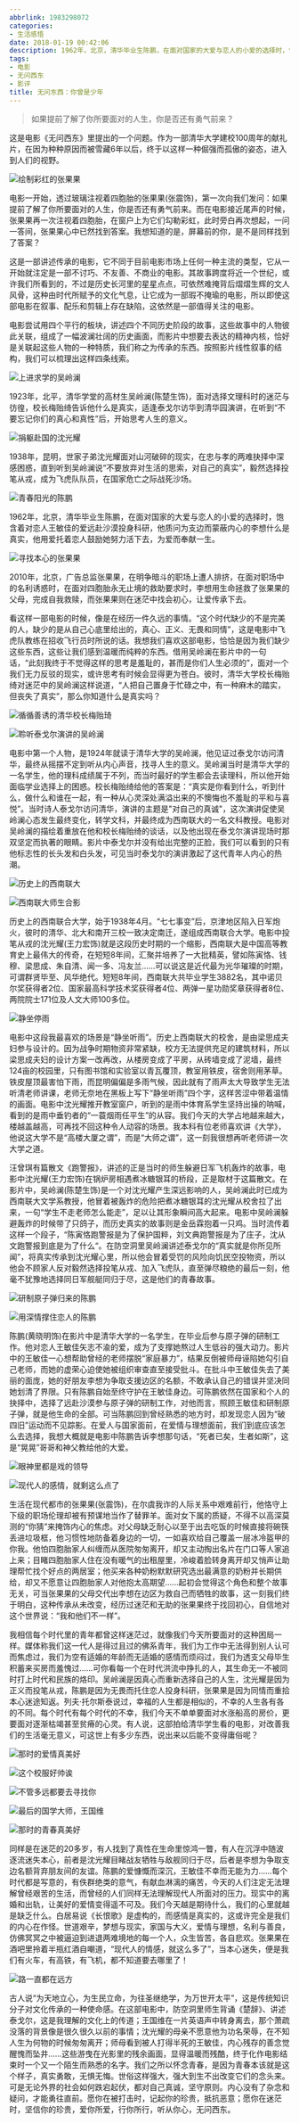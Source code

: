 ```yaml
---
abbrlink: 1983298072
categories:
- 生活感悟
date: 2018-01-19 00:42:06
description: 1962年，北京，清华毕业生陈鹏，在面对国家的大爱与恋人的小爱的选择时，饱含着对恋人王敏佳的爱远赴沙漠投身科研，他质问为支边而蒙蔽内心的李想什么是真实，他用爱托着恋人鼓励她努力活下去，为爱而奉献一生;2010年，北京，广告总监张果果，在明争暗斗的职场上遭人排挤，在面对职场中的名利诱惑时，在面对四胞胎永无止境的救助要求时，李想用生命拯救了张果果的父母，完成自我救赎，而张果果则在迷茫中找会初心，让爱传承下去;[聆听泰戈尔演讲的吴岭澜](https://ww1.sinaimg.cn/large/4c36074fly1fzix9228b7j20k008jglz.jpg)
tags:
- 电影
- 无问西东
- 影评
title: 无问东西：你曾是少年
---
```


> 如果提前了解了你所要面对的人生，你是否还有勇气前来？

这是电影《无问西东》里提出的一个问题。作为一部清华大学建校100周年的献礼片，在因为种种原因而被雪藏6年以后，终于以这样一种倔强而孤傲的姿态，进入到人们的视野。

![绘制彩红的张果果](https://ww1.sinaimg.cn/large/4c36074fly1fzix8zud6lj20k00dcwfa.jpg)

电影一开始，透过玻璃注视着四胞胎的张果果(张震饰)，第一次向我们发问：如果提前了解了你所要面对的人生，你是否还有勇气前来。而在电影接近尾声的时候，张果果再一次注视着四胞胎，在窗户上为它们勾勒彩虹，此时旁白再次想起，一问一答间，张果果心中已然找到答案。我想知道的是，屏幕前的你，是不是同样找到了答案？

这是一部讲述传承的电影，它不同于目前电影市场上任何一种主流的类型，它从一开始就注定是一部不讨巧、不友善、不商业的电影。其故事跨度将近一个世纪，或许我们所看到的，不过是历史长河里的星星点点，可依然难掩背后熠熠生辉的文人风骨，这种由时代所赋予的文化气息，让它成为一部瑕不掩瑜的电影，所以即使这部电影在叙事、配乐和剪辑上存在缺陷，这依然是一部值得关注的电影。

电影尝试用四个平行的板块，讲述四个不同历史阶段的故事，这些故事中的人物彼此关联，组成了一幅波澜壮阔的历史画面，而影片中想要去表达的精神内核，恰好是关联起这些人物的一种特质，我们称之为传承的东西。按照影片线性叙事的结构，我们可以梳理出这样四条线索。

![上进求学的吴岭澜](https://ww1.sinaimg.cn/large/4c36074fly1fzix908ltfj20im0cemxf.jpg)

1923年，北平，清华学堂的高材生吴岭澜(陈楚生饰)，面对选择文理科时的迷茫与彷徨，校长梅贻绮告诉他什么是真实，适逢泰戈尔访华到清华园演讲，在听到“不要忘记你们的真心和真性”后，开始思考人生的意义。

![捐躯赴国的沈光耀](https://ww1.sinaimg.cn/large/4c36074fly1fzix90krfyj20k008j752.jpg)

1938年，昆明，世家子弟沈光耀面对山河破碎的现实，在忠与孝的两难抉择中深感困惑，直到听到吴岭澜说“不要放弃对生活的思索，对自己的真实”，毅然选择投笔从戎，成为飞虎队队员，在国家危亡之际战死沙场。

![青春阳光的陈鹏](https://ww1.sinaimg.cn/large/4c36074fly1fzix90y9pij20k008kdg7.jpg)

1962年，北京，清华毕业生陈鹏，在面对国家的大爱与恋人的小爱的选择时，饱含着对恋人王敏佳的爱远赴沙漠投身科研，他质问为支边而蒙蔽内心的李想什么是真实，他用爱托着恋人鼓励她努力活下去，为爱而奉献一生。

![寻找本心的张果果](https://ww1.sinaimg.cn/large/4c36074fly1fzix91ay5tj20k008jaab.jpg)

2010年，北京，广告总监张果果，在明争暗斗的职场上遭人排挤，在面对职场中的名利诱惑时，在面对四胞胎永无止境的救助要求时，李想用生命拯救了张果果的父母，完成自我救赎，而张果果则在迷茫中找会初心，让爱传承下去。

看这样一部电影的时候，像是在经历一件久远的事情。“这个时代缺少的不是完美的人，缺少的是从自己心底里给出的，真心、正义、无畏和同情”，这是电影中飞虎队教练在招收飞行员时所说的话。我想我们喜欢这部电影，恰恰是因为我们缺少这些东西，这些让我们感到温暖而纯粹的东西。借用吴岭澜在影片中的一句话，“此刻我终于不觉得这样的思考是羞耻的，甚而是你们人生必须的”，面对一个我们无力反驳的现实，或许思考有时候会显得更为苍白。彼时，清华大学校长梅贻绮对迷茫中的吴岭澜这样说道，“人把自己置身于忙碌之中，有一种麻木的踏实，但丧失了真实”，那么你知道什么是真实吗？

![循循善诱的清华校长梅贻琦](https://ww1.sinaimg.cn/large/4c36074fly1fzix91o2q1j20k008ijrs.jpg)

![聆听泰戈尔演讲的吴岭澜](https://ww1.sinaimg.cn/large/4c36074fly1fzix9228b7j20k008jglz.jpg)

电影中第一个人物，是1924年就读于清华大学的吴岭澜，他见证过泰戈尔访问清华，最终从摇摆不定到听从内心声音，找寻人生的意义。吴岭澜当时是清华大学的一名学生，他的理科成绩属于不列，而当时最好的学生都会去读理科，所以他开始面临学业选择上的困惑。校长梅贻绮给他的答案是：“真实是你看到什么，听到什么，做什么和谁在一起，有一种从心灵深处满溢出来的不懊悔也不羞耻的平和与喜悦”。当时诗人泰戈尔访问清华，演讲的主题是"对自己的真诚"，这次演讲促使吴岭澜心态发生最终变化，转学文科，并最终成为西南联大的一名文科教授。电影对吴岭澜的描绘着重放在他和校长梅贻绮的谈话，以及他出现在泰戈尔演讲现场时那双坚定而执著的眼睛。影片中泰戈尔并没有给出完整的正脸，我们可以看到的只有他标志性的长头发和白头发，可见当时泰戈尔的演讲激起了这代青年人内心的热潮。

![历史上的西南联大](https://ww1.sinaimg.cn/large/4c36074fly1fzix92hg98j20k00dctap.jpg)

![西南联大师生合影](https://ww1.sinaimg.cn/large/4c36074fly1fzix92xcccj20k00ak0tv.jpg)

历史上的西南联合大学，始于1938年4月。“七七事变”后，京津地区陷入日军炮火，彼时的清华、北大和南开三校一致决定南迁，遂组成西南联合大学。电影中投笔从戎的沈光耀(王力宏饰)就是这段历史时期的一个缩影，西南联大是中国高等教育史上最伟大的传奇，在短短8年间，汇聚并培养了一大批精英，譬如陈寅恪、钱穆、梁思成、朱自清、闻一多、冯友兰……可以说这是近代最为光华璀璨的时期，可谓群贤毕至、风华绝代。短短8年间，西南联大共毕业学生3882名，其中诺贝尔奖获得者2位、国家最高科学技术奖获得者4位、两弹一星功勋奖章获得者8位、两院院士171位及人文大师100多位。

![静坐停雨](https://ww1.sinaimg.cn/large/4c36074fly1fziz5a315dg208w04iqoj.jpg)

电影中这段我最喜欢的场景是“静坐听雨”。历史上西南联大的校舍，是由梁思成夫妇参与设计的。因为战争时期物资非常紧缺，校方无法提供充足的建筑材料，所以梁思成夫妇的设计方案一改再改，从楼房变成了平房，从砖墙变成了泥墙，最终124亩的校园里，只有图书馆和实验室以青瓦覆顶，教室用铁皮，宿舍则用茅草。铁皮屋顶最害怕下雨，而昆明偏偏是多雨气候，因此就有了雨声太大导致学生无法听清老师讲课，老师无奈地在黑板上写下“静坐听雨”四个字，这样苦涩中带着温情的画面。电影中沈光耀推开教室窗户，听到的是雨中体育系学生坚持出操的呐喊，看到的是雨中垂钓者的“一蓑烟雨任平生”的从容。我们今天的大学占地越来越大，楼越盖越高，可再找不回这种令人动容的场景。我本科有位老师喜欢讲《大学》，他说这大学不是“高楼大厦之谓”，而是“大师之谓”，这一刻我很想再听老师讲一次大学之道。

汪曾琪有篇散文《跑警报》，讲述的正是当时的师生躲避日军飞机轰炸的故事，电影中沈光耀(王力宏饰)在锅炉房相遇煮冰糖银耳的桥段，正是取材于这篇散文。在影片中，吴岭澜(陈楚生饰)是一个对沈光耀产生深远影响的人，吴岭澜此时已成为西南联大文学系教授，他冒着被轰炸的危险把煮冰糖银耳的沈光耀从校舍拉了出来，一句“学生不走老师怎么能走”，足以让其形象瞬间高大起来。电影中吴岭澜躲避轰炸的时候带了只鸽子，而历史真实的故事则是金岳霖抱着一只鸡。当时流传着这样一个段子，“陈寅恪跑警报是为了保护国粹，刘文典跑警报是为了庄子，沈从文跑警报到底是为了什么“。在防空洞里吴岭澜讲述泰戈尔的“真实就是你所见所闻”，将真实传承到沈光耀心里，所以他会冒着受罚的风险向饥民空投物资，所以他会不顾家人反对毅然选择投笔从戎、加入飞虎队，直至弹尽粮绝的最后一刻，他毫不犹豫地选择同日军舰艇同归于尽，这是他们的青春故事。

![研制原子弹归来的陈鹏](https://ww1.sinaimg.cn/large/4c36074fly1fziz2jnwqxj20k008qglu.jpg)

![用深情撑住恋人的陈鹏](https://ww1.sinaimg.cn/large/4c36074fly1fziz0e6ffpj20k008j0sv.jpg)

陈鹏(黄晓明饰)在影片中是清华大学的一名学生，在毕业后参与原子弹的研制工作。他对恋人王敏佳矢志不渝的爱，成为了支撑她熬过人生低谷的强大动力。影片中的王敏佳一心想帮助曾经的老师摆脱“家庭暴力”，结果反倒被师母诬陷她勾引自己老师，而她的虚荣心迫使她被组织审查直至接受批斗。在批斗中王敏佳失去了美丽的面庞，她的好朋友李想为争取支援边区的名额，不敢承认自己的错误并坚决同她划清了界限。只有陈鹏自始至终守护在王敏佳身边。可陈鹏依然在国家和个人的抉择中，选择了远赴沙漠参与原子弹的研制工作，对他而言，照顾王敏佳和研制原子弹，就是他生命的全部。可当陈鹏回到曾经熟悉的地方时，却发现恋人因为“破四旧”运动而不见踪影。在爱人与国家面前，在爱情与理想面前，我们到底应该怎么去选择，我想大概就是电影中陈鹏告诉李想那句话，“死者已矣，生者如斯”，这是“晃晃”哥哥和神父教给他的大爱。

![眼神里都是戏的领导](https://ww1.sinaimg.cn/large/4c36074fly1fziyx3olwlj20k008j74o.jpg)

![现代人的感情，就剩这么点了](https://ww1.sinaimg.cn/large/4c36074fly1fziyuosabbj20k00b6jru.jpg)

生活在现代都市的张果果(张震饰)，在尔虞我诈的人际关系中艰难前行，他恪守上下级的职场伦理却被有预谋地当作了替罪羊。面对女下属的质疑，不得不以高深莫测的“你猜”来掩饰内心的焦虑。对父母缺乏耐心以至于出去吃饭的时候直接将碗筷丢进垃圾框，他习惯性地防备着身边的一切，一如喜欢给自己覆盖一层冰冷盔甲的你我。他怕四胞胎家人纠缠而从医院匆匆离开，却又主动掏出名片在门口等人家追上来；目睹四胞胎家人住在没有暖气的出租屋里，冷峻着脸转身离开却又悄声让助理帮忙找个好点的两居室；他买来各种奶粉默默研究选出最满意的奶粉并长期供给，却又不愿意让四胞胎家人对他抱太高期望......起初会觉得这个角色和整个故事无关，可当张果果的父母交代出李想在边区为救自己而牺牲的故事，这一刻我们终于明白，这种传承从未改变，经历过迷茫和无助的张果果终于找回初心，自信地对这个世界说：“我和他们不一样”。

我相信每个时代里的青年都曾这样迷茫过，就像我们今天所要面对的这种困局一样。媒体称我们这一代人是得过且过的佛系青年，我们为工作中无法得到别人认可而焦虑过，我们为空有适婚的年龄而无适婚的感情而烦闷过，我们为透支父母毕生积蓄来买房而羞愧过……可你看每一个在时代洪流中挣扎的人，其生命无一不被同时打上时代和民族的烙印。吴岭澜是因真心而重新选择自己的人生，沈光耀是因为正义而投笔从戎，陈鹏是因为无畏而托住恋人投身科研，张果果是因为同情而重拾本心迷途知返。列夫·托尔斯泰说过，幸福的人生都是相似的，不幸的人生各有各的不同。每个时代有每个时代的不幸，我们今天不单单要面对水涨船高的房价，更要面对逐渐枯竭甚至贫瘠的心灵。有人说，这部拍给清华学生看的电影，对改善我们的生活毫无意义，可这世上有多少东西，说出来以后能不变得庸俗呢？

![那时的爱情真美好](https://ww1.sinaimg.cn/large/4c36074fly1fziybilwuzj20k008jgn3.jpg)

![这个校服好帅诶](https://ww1.sinaimg.cn/large/4c36074fly1fziy854xwlj20k00mc76q.jpg)

![不管多远都要去寻找你](https://ww1.sinaimg.cn/large/4c36074fly1fziy5i3lsaj20k008jglt.jpg)

![最后的国学大师，王国维](https://ww1.sinaimg.cn/large/4c36074fly1fzixza9zkyj20k008jmxh.jpg)

![那时的青春真美好](https://ww1.sinaimg.cn/large/4c36074fly1fzixbsfnn1j20k008j0t6.jpg)

同样是在迷茫的20多岁，有人找到了真性在生命里惊鸿一瞥，有人在沉浮中随波逐流迷失本心，前者是沈光耀目睹战友牺牲与敌舰同归于尽，后者是李想为争取支边名额背弃朋友间的友谊。陈鹏的爱慷慨而深沉，王敏佳不幸而无能为力……每个时代都是写意的，有佚群绝类的意气，有献血淋漓的痛苦，今天的人们注定无法理解曾经艰苦的生活，而曾经的人们同样无法理解现代人所面对的压力。现实中的离婚和出轨，让美好的爱情变得遥不可及。我们今天越是期待什么，我们的心里就越是缺乏什么。白居易说《长恨歌》是虚构的，而感情是真实的，这或许完全是我们的内心在作怪。世道艰辛，梦想与现实，家国与大义，爱情与理想，名利与善良，仿佛冥冥之中被逼迫到进退两难境地的每一个人，众生皆苦，各自悲欢。张果果在酒吧里拎着半瓶红酒自嘲道，“现代人的情感，就这么多了”，当本心迷失，便是我们有火车，有高铁，有飞机，都不知道要去哪里了！

![路一直都在远方](https://ww1.sinaimg.cn/large/4c36074fly1fzix980ipuj20k008imyk.jpg)

古人说“为天地立心，为生民立命，为往圣继绝学，为万世开太平”，这是传统知识分子对文化传承的一种使命感。在这部电影中，防空洞里师生背诵《楚辞》、讲述泰戈尔，这是我理解的文化上的传道；王国维在一片英语声中转身离去，那个萧疏没落的背景像是很久很久以前的事情；沈光耀的母亲不愿意他为功名荣辱，在不知人生为何物的时候匆匆离开；师母看到被人打得半死的王敏佳，内心残存的善念觉醒愧而坠井……这些游曳在光影里的残余画面，显得温暖而残酷，终于化作电影结束时一个又一个陌生而熟悉的名字。我们之所以怀念青春，是因为青春本该就是这个样子，真实勇敢，无惧无悔。世俗这样强大，强大到生不出改变它们的念头来。可是无论外界的社会如何跌宕起伏，都对自己真诚，坚守原则。内心没有了杂念和疑问，才能勇往直前。愿你在被打击时，记起你的珍贵，抵抗恶意；愿你在迷茫时，坚信你的珍贵，爱你所爱，行你所行，听从你心，无问西东。